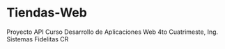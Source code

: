 # Tiendas-Web
Proyecto API 
Curso Desarrollo de Aplicaciones Web
4to Cuatrimeste, Ing. Sistemas
Fidelitas CR
